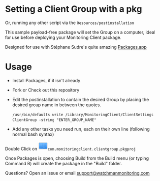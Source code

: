 Setting a Client Group with a pkg
===========

Or, running any other script via the `Resources/postinstallation`

This sample payload-free package will set the Group on a computer, ideal for use before deploying your Monitoring Client package.

Designed for use with Stéphane Sudre's quite amazing [Packages.app](http://s.sudre.free.fr/Software/Packages/about.html)


Usage
=====

- Install Packages, if it isn't already

- Fork or Check out this repository

- Edit the postinstallation to contain the desired Group by placing the desired group name in between the quotes.


    `/usr/bin/defaults write /Library/MonitoringClient/ClientSettings ClientGroup -string "ENTER_GROUP_NAME"`


- Add any other tasks you need run, each on their own line (following normal bash syntax)

Double Click on ![Packages icon](Resources/packages.png)`com.monitoringclient.clientgroup.pkgproj` 



Once Packages is open, choosing Build from the Build menu (or typing Command B) will create the package in the "Build" folder.



Questions? Open an issue or email support@watchmanmonitoring.com

